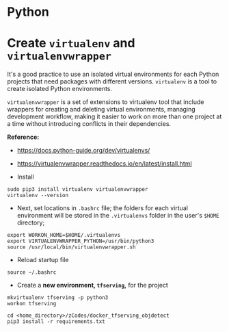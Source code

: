# Python

# Create `virtualenv` and `virtualenvwrapper`

It's a good practice to use an isolated virtual environments for each Python 
projects that need packages with different versions. `virtualenv` is a tool 
to create isolated Python environments.

`virtualenvwrapper` is a set of extensions to virtualenv tool that include 
wrappers for creating and deleting virtual environments, managing development 
workflow, making it easier to work on more than one project at a time without 
introducing conflicts in their dependencies.

**Reference:** 
- https://docs.python-guide.org/dev/virtualenvs/
- https://virtualenvwrapper.readthedocs.io/en/latest/install.html

- Install
```
sudo pip3 install virtualenv virtualenvwrapper
virtualenv --version
```

- Next, set locations in `.bashrc` file; the folders for each virtual 
  environment will be stored in the `.virtualenvs` folder in the user's
  `$HOME` directory;
```
export WORKON_HOME=$HOME/.virtualenvs
export VIRTUALENVWRAPPER_PYTHON=/usr/bin/python3
source /usr/local/bin/virtualenvwrapper.sh
```

- Reload startup file
```
source ~/.bashrc
```

- Create a **new environment, `tfserving`,** for the project
```
mkvirtualenv tfserving -p python3
workon tfserving

cd <home_directory>/zCodes/docker_tfserving_objdetect
pip3 install -r requirements.txt
```

